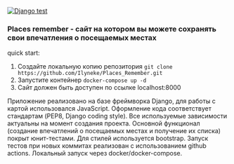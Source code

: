 [![Django test](https://github.com/Ilyneke/Places_Remember/actions/workflows/django.yml/badge.svg?branch=master)](https://github.com/Ilyneke/Places_Remember/actions/workflows/django.yml)


### Places remember - сайт на котором вы можете сохранять свои впечатления о посещаемых местах

quick start:
1. Создайте локальную копию репозитория
`git clone https://github.com/Ilyneke/Places_Remember.git`
2. Запустите контейнер
`docker-compose up -d`
3. Сайт должен быть доступен по ссылке localhost:8000

Приложение реализовано на базе фреймворка Django, для работы с картой использовался JavaScript.
Оформление кода соответствует стандартам (PEP8, Django coding style).
Все используемые зависимости актуальны на момент создания проекта.
Основной функционал (создание впечатлений о посещаемых местах и получение их списка) покрыт юнит-тестами.
Для стилей используется bootstrap.
Запуск тестов при новых коммитах реализован с использованием github actions.
Локальный запуск через docker/docker-compose.

